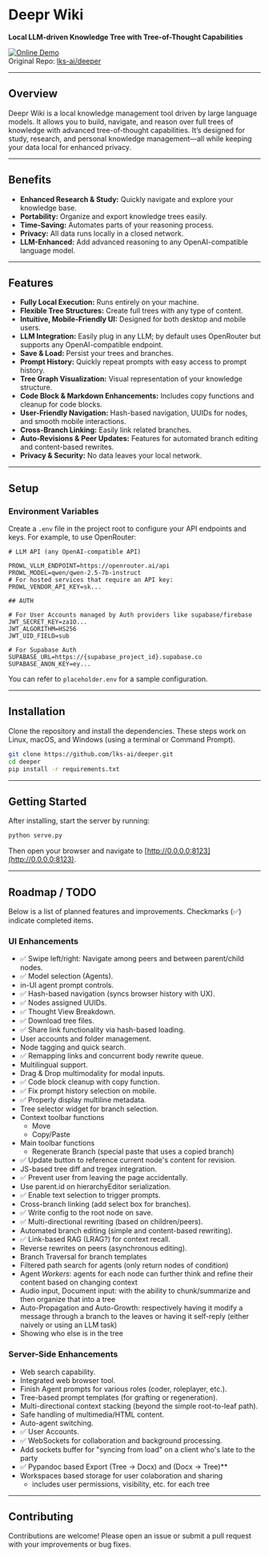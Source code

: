 # Deepr Wiki
**Local LLM-driven Knowledge Tree with Tree-of-Thought Capabilities**

[![Online Demo](https://img.shields.io/badge/Online-Demo-blue)](http://deepr.wiki)  
Original Repo: [lks-ai/deeper](https://github.com/lks-ai/deeper)

---

## Overview

Deepr Wiki is a local knowledge management tool driven by large language models. It allows you to build, navigate, and reason over full trees of knowledge with advanced tree-of-thought capabilities. It’s designed for study, research, and personal knowledge management—all while keeping your data local for enhanced privacy.

---

## Benefits

- **Enhanced Research & Study:** Quickly navigate and explore your knowledge base.
- **Portability:** Organize and export knowledge trees easily.
- **Time-Saving:** Automates parts of your reasoning process.
- **Privacy:** All data runs locally in a closed network.
- **LLM-Enhanced:** Add advanced reasoning to any OpenAI-compatible language model.

---

## Features

- **Fully Local Execution:** Runs entirely on your machine.
- **Flexible Tree Structures:** Create full trees with any type of content.
- **Intuitive, Mobile-Friendly UI:** Designed for both desktop and mobile users.
- **LLM Integration:** Easily plug in any LLM; by default uses OpenRouter but supports any OpenAI-compatible endpoint.
- **Save & Load:** Persist your trees and branches.
- **Prompt History:** Quickly repeat prompts with easy access to prompt history.
- **Tree Graph Visualization:** Visual representation of your knowledge structure.
- **Code Block & Markdown Enhancements:** Includes copy functions and cleanup for code blocks.
- **User-Friendly Navigation:** Hash-based navigation, UUIDs for nodes, and smooth mobile interactions.
- **Cross-Branch Linking:** Easily link related branches.
- **Auto-Revisions & Peer Updates:** Features for automated branch editing and content-based rewrites.
- **Privacy & Security:** No data leaves your local network.

---

## Setup

### Environment Variables

Create a `.env` file in the project root to configure your API endpoints and keys. For example, to use OpenRouter:

```dotenv
# LLM API (any OpenAI-compatible API)

PROWL_VLLM_ENDPOINT=https://openrouter.ai/api
PROWL_MODEL=qwen/qwen-2.5-7b-instruct
# For hosted services that require an API key:
PROWL_VENDOR_API_KEY=sk...

## AUTH

# For User Accounts managed by Auth providers like supabase/firebase
JWT_SECRET_KEY=za1O...
JWT_ALGORITHM=HS256
JWT_UID_FIELD=sub

# For Supabase Auth
SUPABASE_URL=https://{supabase_project_id}.supabase.co
SUPABASE_ANON_KEY=ey...

```

You can refer to `placeholder.env` for a sample configuration.

---

## Installation

Clone the repository and install the dependencies. These steps work on Linux, macOS, and Windows (using a terminal or Command Prompt).

```sh
git clone https://github.com/lks-ai/deeper.git
cd deeper
pip install -r requirements.txt
```

---

## Getting Started

After installing, start the server by running:

```sh
python serve.py
```

Then open your browser and navigate to [http://0.0.0.0:8123](http://0.0.0.0:8123).

---

## Roadmap / TODO

Below is a list of planned features and improvements. Checkmarks (✅) indicate completed items.

### UI Enhancements
- ✅ Swipe left/right: Navigate among peers and between parent/child nodes.
- ✅ Model selection (Agents).
- in-UI agent prompt controls.
- ✅ Hash-based navigation (syncs browser history with UX).
- ✅ Nodes assigned UUIDs.
- ✅ Thought View Breakdown.
- ✅ Download tree files.
- ✅ Share link functionality via hash-based loading.
- User accounts and folder management.
- Node tagging and quick search.
- ✅ Remapping links and concurrent body rewrite queue.
- Multilingual support.
- Drag & Drop multimodality for modal inputs.
- ✅ Code block cleanup with copy function.
- ✅ Fix prompt history selection on mobile.
- ✅ Properly display multiline metadata.
- Tree selector widget for branch selection.
- Context toolbar functions
    - Move
    - Copy/Paste
- Main toolbar functions
    - Regenerate Branch (special paste that uses a copied branch) 
- ✅ Update button to reference current node's content for revision.
- JS-based tree diff and tregex integration.
- ✅ Prevent user from leaving the page accidentally.
- Use parent.id on hierarchyEditor serialization.
- ✅ Enable text selection to trigger prompts.
- Cross-branch linking (add select box for branches).
- ✅ Write config to the root node on save.
- ✅ Multi-directional rewriting (based on children/peers).
- Automated branch editing (simple and content-based rewriting).
- ✅ Link-based RAG (LRAG?) for context recall.
- Reverse rewrites on peers (asynchronous editing).
- Branch Traversal for branch templates
- Filtered path search for agents (only return nodes of condition)
- Agent *Workers*: agents for each node can further think and refine their content based on changing context
- Audio input, Document input: with the ability to chunk/summarize and then organize that into a tree
- Auto-Propagation and Auto-Growth: respectively having it modify a message through a branch to the leaves or having it self-reply (either naively or using an LLM task)
- Showing who else is in the tree

### Server-Side Enhancements
- Web search capability.
- Integrated web browser tool.
- Finish Agent prompts for various roles (coder, roleplayer, etc.).
- Tree-based prompt templates (for grafting or regeneration).
- Multi-directional context stacking (beyond the simple root-to-leaf path).
- Safe handling of multimedia/HTML content.
- Auto-agent switching.
- ✅ User Accounts.
- ✅ WebSockets for collaboration and background processing.
- Add sockets buffer for "syncing from load" on a client who's late to the party
- ✅ Pypandoc based Export (Tree -> Docx) and (Docx -> Tree)**
- Workspaces based storage for user colaboration and sharing
    - includes user permissions, visibility, etc. for each tree

---

## Contributing

Contributions are welcome! Please open an issue or submit a pull request with your improvements or bug fixes.

